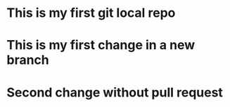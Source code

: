 # This is my first git local repo
# This is my first change in a new branch
# Second change without pull request